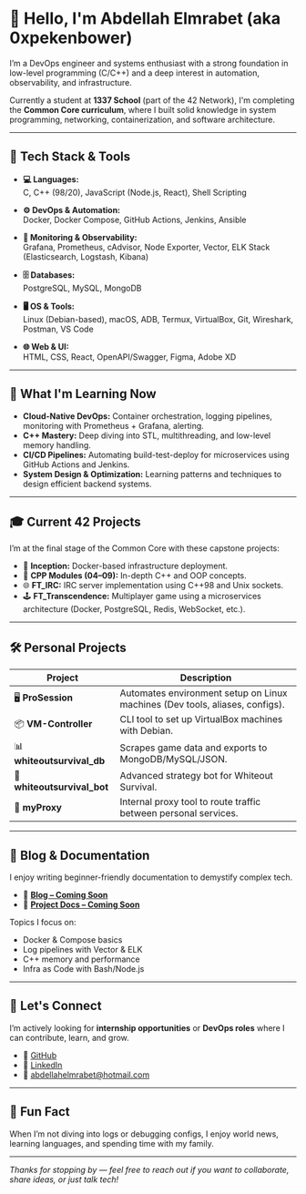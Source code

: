 # 👋 Hello, I'm Abdellah Elmrabet (aka 0xpekenbower)

I’m a DevOps engineer and systems enthusiast with a strong foundation in low-level programming (C/C++) and a deep interest in automation, observability, and infrastructure.

Currently a student at **1337 School** (part of the 42 Network), I'm completing the **Common Core curriculum**, where I built solid knowledge in system programming, networking, containerization, and software architecture.

---

## 🔧 Tech Stack & Tools

- **💻 Languages:**  
C, C++ (98/20), JavaScript (Node.js, React), Shell Scripting

- **⚙️ DevOps & Automation:**  
Docker, Docker Compose, GitHub Actions, Jenkins, Ansible

- **🐞 Monitoring & Observability:**  
Grafana, Prometheus, cAdvisor, Node Exporter, Vector, ELK Stack (Elasticsearch, Logstash, Kibana)

- **🗄️ Databases:**  
PostgreSQL, MySQL, MongoDB

- **🖥️ OS & Tools:**  
Linux (Debian-based), macOS, ADB, Termux, VirtualBox, Git, Wireshark, Postman, VS Code

- **🌐 Web & UI:**  
HTML, CSS, React, OpenAPI/Swagger, Figma, Adobe XD

---

## 📘 What I'm Learning Now

- **Cloud-Native DevOps:** Container orchestration, logging pipelines, monitoring with Prometheus + Grafana, alerting.
- **C++ Mastery:** Deep diving into STL, multithreading, and low-level memory handling.
- **CI/CD Pipelines:** Automating build-test-deploy for microservices using GitHub Actions and Jenkins.
- **System Design & Optimization:** Learning patterns and techniques to design efficient backend systems.

---

## 🎓 Current 42 Projects

I’m at the final stage of the Common Core with these capstone projects:

- 🐧 **Inception:** Docker-based infrastructure deployment.
- 🧠 **CPP Modules (04–09):** In-depth C++ and OOP concepts.
- 🌐 **FT_IRC:** IRC server implementation using C++98 and Unix sockets.
- 🕹️ **FT_Transcendence:** Multiplayer game using a microservices architecture (Docker, PostgreSQL, Redis, WebSocket, etc.).

---

## 🛠️ Personal Projects

| Project | Description |
|--------|-------------|
| 🖥️ **ProSession** | Automates environment setup on Linux machines (Dev tools, aliases, configs). |
| 📦 **VM-Controller** | CLI tool to set up VirtualBox machines with Debian. |
| 📊 **whiteoutsurvival_db** | Scrapes game data and exports to MongoDB/MySQL/JSON. |
| 🤖 **whiteoutsurvival_bot** | Advanced strategy bot for Whiteout Survival. |
| 🔁 **myProxy** | Internal proxy tool to route traffic between personal services. |

---

## 📘 Blog & Documentation

I enjoy writing beginner-friendly documentation to demystify complex tech.  
- 📖 **[Blog – Coming Soon](#)**
- 📄 **[Project Docs – Coming Soon](#)**

Topics I focus on:
- Docker & Compose basics
- Log pipelines with Vector & ELK
- C++ memory and performance
- Infra as Code with Bash/Node.js

---

## 🤝 Let's Connect

I’m actively looking for **internship opportunities** or **DevOps roles** where I can contribute, learn, and grow.

- 🐙 [GitHub](https://github.com/0xpekenbower)
- 💼 [LinkedIn](https://linkedin.com/in/pekenbower)
- 📧 [abdellahelmrabet@hotmail.com](mailto:abdellahelmrabet@hotmail.com)

---

## 🧠 Fun Fact

When I’m not diving into logs or debugging configs, I enjoy world news, learning languages, and spending time with my family.

---

*Thanks for stopping by — feel free to reach out if you want to collaborate, share ideas, or just talk tech!*
